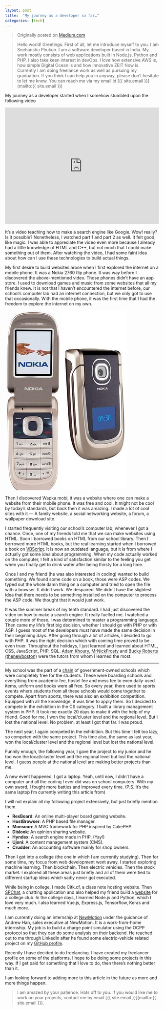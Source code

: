 ```yaml
---
layout: post
title:  "My journey as a developer so far…"
categories: [tech]
---
```

> Originally posted on [Medium.com](https://medium.com/@snehanshuphukon/my-journey-as-a-developer-so-far-24d333028f7d)

> Hello world! Greetings. First of all, let me introduce myself to you.
> I am Snehanshu Phukon. I am a software developer based in India.
> My work mostly consists of web applications built in Node.js, Python and PHP.
> I also take keen interest in devOps. I love how extensive AWS is,
> how simple Digital Ocean is and how innovative ZEIT Now is.
> Currently I am doing freelance work as well as pursuing my graduation.
> If you think I can help you in anyway, please don’t hesitate to let me know.
> You can reach me via my email id [{{ site.email }}](mailto:{{ site.email }})

My journey as a developer started when I somehow stumbled upon the following video

<iframe width="667" height="382" style="max-width: 100%;" src="https://www.youtube.com/embed/PdM2ZIG9yR0" frameborder="0" allow="accelerometer; autoplay; encrypted-media; gyroscope; picture-in-picture" allowfullscreen></iframe>

It’s a video teaching how to make a search engine like Google. Wow! really?
Is it possible? Nonetheless, I watched part 1 and part 2 as well. It felt good,
like magic. I was able to appreciate the video even more because I already had a
little knowledge of HTML and C++, but not much that I could make something out of
them. After watching the video, I had some faint idea about how can I use these
technologies to build actual things.

My first desire to build websites arose when I first explored the internet on a mobile phone.
It was a Nokia 2760 flip phone. It was way before I discovered the above-mentioned video.
Those phones didn’t have an app store. I used to download games and music from some websites
that all my friends knew. It is not that I haven’t encountered the internet before, our school’s
computer lab had an internet connection, but we only got to use that occasionally. With the
mobile phone, it was the first time that I had the freedom to explore the internet on my own.

![Nokia 2760](/assets/post-images/nokia-foldable-phone.jpeg)

Then I discovered Wapka.mobi, it was a website where one can make a website from their mobile phone.
It was free and cool. It might not be cool by today’s standards, but back then it was amazing.
I made a lot of cool sites with it — A family website, a social networking website, a forum,
a wallpaper download site.

I started frequently visiting our school’s computer lab, whenever I got a chance.
Once, one of my friends told me that we can make websites using HTML. Soon I borrowed
books on HTML from our school library. Then I borrowed more HTML books, but the real
learning started when I borrowed a book on [VBScript](https://en.wikipedia.org/wiki/VBScript).
It is now an outdated language, but it is from where I actually got some idea about programming.
When my code actually worked on the computer, I felt a kind of satisfaction similar to
the feeling you get when you finally get to drink water after being thirsty for a long time.

Once I and my friend (he was also interested in coding) wanted to build something.
We found some code on a book, those were ASP codes. We typed out the whole damn thing
on a computer and tried to open the file with a browser. It didn’t work. We despaired.
We didn’t have the slightest idea that there needs to be something installed on the
computer to process the ASP code. We thought that it would just work.

It was the summer break of my tenth standard. I had just discovered the video on how to
make a search engine. It really fuelled me. I watched a couple more of those. I was determined
to master a programming language. Then came my life’s first big decision, whether I should go
with PHP or with ASP. I guess most of the developers must have made the same decision in their
beginning days. After going through a lot of articles, I decided to go with PHP. It was the right
decision which with coming time proved to be even truer. Throughout the holidays, I just learned
and learned about HTML, CSS, JavaScript, PHP, SQL. [Adam Khoury](https://www.youtube.com/channel/UCpzRDg0orQBZFBPzeXm1yNg),
[MrNickFrosty](https://www.youtube.com/user/MrNickfrosty) and [Bucky Roberts (thenewboston)](https://www.youtube.com/user/thenewboston)
were the tutors from whom I learned the most.

***

My school was the part of a [chain](https://navodaya.gov.in/) of government-owned schools which were completely free for the students.
These were boarding schools and everything from academic fee, hostel fee and mess fee to even daily-used items,
uniform and books were all free. So every year, there used to sports events where students from all these
schools would come together to compete. Apart from sports, there was also an exhibition competition.
Equipped with all the knowledge, it was time to apply them. So I decided to compete in the exhibition in
the CS category. I built a library management system in PHP. It took me exactly 20 days to make it with
the help of my friend. Good for me, I won the local/cluster level and the regional level. But I lost the
national level. No problem, at least I got that far. I was proud.

The next year, I again competed in the exhibition. But this time I felt too lazy, so competed with the same project. This time also,
the same as last year, won the local/cluster level and the regional level but lost the national level.

Funnily enough, the following year, I gave the project to my junior and he too won the local/cluster level and the regional level but
lost the national level. I guess people at the national level are making better projects than me.

A new event happened, I got a laptop. Yeah, until now, I didn’t have a computer and all the coding I ever did was on school computers. With my own sword, I fought more battles and improved every time.
(P.S. It’s the same laptop I’m currently writing this article from)

I will not explain all my following project extensively, but just briefly mention them.

* **RexBoard**: An online multi-player board gaming website.
* **HostBrowser**: A PHP based file manager.
* **Monsoon**: A MVC framework for PHP inspired by CakePHP.
* **Dislook**: An opinion sharing website.
* **Hyndex**: A search engine made in PHP. (Yay!)
* **Ujoni**: A content management system (CMS).
* **Crudder**: An accounting software mainly for shop owners.

Then I got into a college (the one in which I am currently studying). Then for some time,
my focus from web development went away. I started exploring machine learning.
Then blockchain. Then electric vehicles. Then the stock market. I explored all these areas
just briefly and all of them were tied to different startup ideas which sadly never got executed.

While being in college, I made Citk.cf, a class note hosting website. Then [SPChat](http://spchat.now.sh/), a chatting
application and also helped my friend build a [website](https://roboticsclub.cit.ac.in/) for a college club. In the college days,
I learned Node.js and Python, which I love very much. I also learned Vue.js, Express.js, Tensorflow,
Keras and much more.

I am currently doing an internship at [NewMotion](https://newmotion.com/en) under the guidance of Andrew Han, sales executive at NewMotion.
It is a work-from-home internship. My job is to build a charge point simulator using the OCPP protocol so that
they can do some analysis on their backend. He reached out to me through LinkedIn after he found some
electric-vehicle related project on my [GitHub profile](https://github.com/pSnehanshu/OCPP-J-CP-Simulator).

Recently I have decided to do freelancing. I have created my freelancer profile on some of the platforms.
I hope to be doing some projects in this way. If I get paid for something that I love to do, then there’s
nothing better than it.

I am looking forward to adding more to this article in the future as more and more things happen.

> I am amazed by your patience. Hats off to you. If you would like me to work on your projects,
> contact me by email [{{ site.email }}](mailto:{{ site.email }}).
